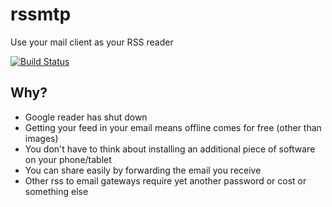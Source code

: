 # rssmtp

Use your mail client as your RSS reader

[![Build Status](https://secure.travis-ci.org/elliotf/rssmtp.png)](http://travis-ci.org/elliotf/rssmtp)

## Why?

* Google reader has shut down
* Getting your feed in your email means offline comes for free (other than images)
* You don't have to think about installing an additional piece of software on your phone/tablet
* You can share easily by forwarding the email you receive
* Other rss to email gateways require yet another password or cost or something else
